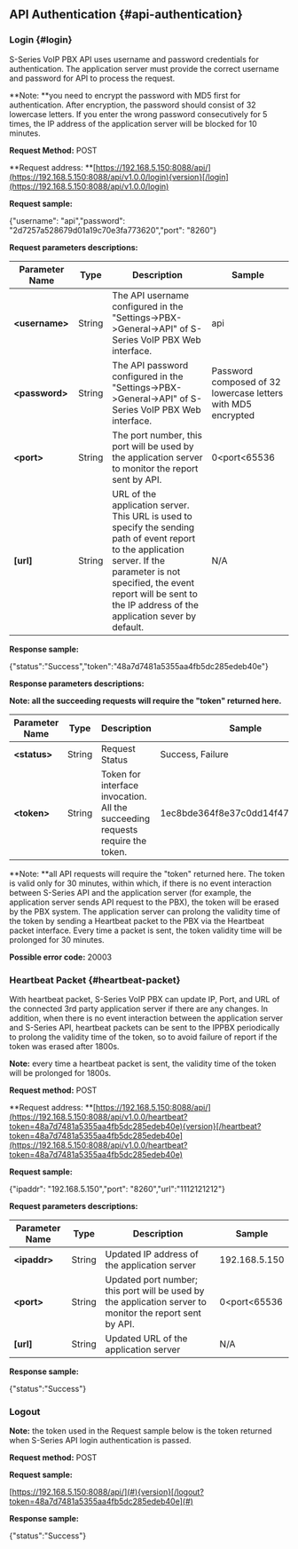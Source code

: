 ## API Authentication {#api-authentication}

### Login {#login}

S-Series VoIP PBX API uses username and password credentials for authentication. The application server must provide the correct username and password for API to process the request.

**Note: **you need to encrypt the password with MD5 first for authentication. After encryption, the password should consist of 32 lowercase letters. If you enter the wrong password consecutively for 5 times, the IP address of the application server will be blocked for 10 minutes.

**Request Method:** POST

**Request address: **[https://192.168.5.150:8088/api/](https://192.168.5.150:8088/api/v1.0.0/login){version}[/login](https://192.168.5.150:8088/api/v1.0.0/login)

**Request sample:**

{"username": "api","password": "2d7257a528679d01a19c70e3fa773620","port": "8260"}

**Request parameters descriptions:**

| **Parameter Name** | **Type** | **Description** | **Sample** |
| --- | --- | --- | --- |
| **&lt;username&gt;** | String | The API username configured in the "Settings-&gt;PBX-&gt;General-&gt;API" of S-Series VoIP PBX Web interface. | api |
| **&lt;password&gt;** | String | The API password configured in the "Settings-&gt;PBX-&gt;General-&gt;API" of S-Series VoIP PBX Web interface. | Password composed of 32 lowercase letters with MD5 encrypted |
| **&lt;port&gt;** | String | The port number, this port will be used by the application server to monitor the report sent by API. | 0&lt;port&lt;65536 |
| **\[url\]** | String | URL of the application server. This URL is used to specify the sending path of event report to the application server. If the parameter is not specified, the event report will be sent to the IP address of the application sever by default. | N/A |

**Response sample:**

{"status":"Success","token":"48a7d7481a5355aa4fb5dc285edeb40e"}

**Response parameters descriptions:**

**Note: all the succeeding requests will require the "token" returned here.**

| **Parameter Name** | **Type** | **Description** | **Sample** |
| --- | --- | --- | --- |
| **&lt;status&gt;** | String | Request Status | Success, Failure |
| **&lt;token&gt;** | String | Token for interface invocation. All the succeeding requests require the token. | 1ec8bde364f8e37c0dd14f476fba114c |

**Note: **all API requests will require the "token" returned here. The token is valid only for 30 minutes, within which, if there is no event interaction between S-Series API and the application server \(for example, the application server sends API request to the PBX\), the token will be erased by the PBX system. The application server can prolong the validity time of the token by sending a Heartbeat packet to the PBX via the Heartbeat packet interface. Every time a packet is sent, the token validity time will be prolonged for 30 minutes.

**Possible error code:** 20003

### Heartbeat Packet {#heartbeat-packet}

With heartbeat packet, S-Series VoIP PBX can update IP, Port, and URL of the connected 3rd party application server if there are any changes. In addition, when there is no event interaction between the application server and S-Series API, heartbeat packets can be sent to the IPPBX periodically to prolong the validity time of the token, so to avoid failure of report if the token was erased after 1800s.

**Note:** every time a heartbeat packet is sent, the validity time of the token will be prolonged for 1800s.

**Request method:** POST

**Request address: **[https://192.168.5.150:8088/api/](https://192.168.5.150:8088/api/v1.0.0/heartbeat?token=48a7d7481a5355aa4fb5dc285edeb40e){version}[/heartbeat?token=48a7d7481a5355aa4fb5dc285edeb40e](https://192.168.5.150:8088/api/v1.0.0/heartbeat?token=48a7d7481a5355aa4fb5dc285edeb40e)

**Request sample:**

{"ipaddr": "192.168.5.150","port": "8260","url":"1112121212"}

**Request parameters descriptions:**

| **Parameter Name** | **Type** | **Description** | **Sample** |
| --- | --- | --- | --- |
| **&lt;ipaddr&gt;** | String | Updated IP address of the application server | 192.168.5.150 |
| **&lt;port&gt;** | String | Updated port number; this port will be used by the application server to monitor the report sent by API. | 0&lt;port&lt;65536 |
| **\[url\]** | String | Updated URL of the application server | N/A |

**Response sample:**

{"status":"Success"}

### Logout

**Note:** the token used in the Request sample below is the token returned when S-Series API login authentication is passed.

**Request method:** POST

**Request sample:**

[https://192.168.5.150:8088/api/](#){version}[/logout?token=48a7d7481a5355aa4fb5dc285edeb40e](#)

**Response sample:**

{"status":"Success"}

